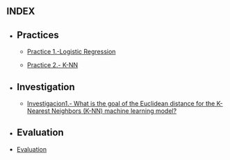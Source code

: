 ## INDEX

* ## Practices
   * [Practice 1.-Logistic Regression ](https://github.com/IgnacioCCM/Mineria_de_datos/tree/unit3/unit3/Practices/Pract1_Logistic_Regression)

   * [Practice 2.- K-NN](https://github.com/IgnacioCCM/Mineria_de_datos/tree/unit3/unit3/Practices/Pract2_K-nn)
   
* ## Investigation
   * [Investigacion1.- What is the goal of the Euclidean distance for the K-Nearest Neighbors (K-NN) machine learning model?](https://github.com/IgnacioCCM/Mineria_de_datos/tree/unit3/unit3/Investigation)

* ## Evaluation
* [Evaluation]()
